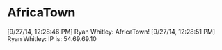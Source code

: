 AfricaTown
==========
[9/27/14, 12:28:46 PM] Ryan Whitley: AfricaTown!
[9/27/14, 12:28:51 PM] Ryan Whitley: IP is: 54.69.69.10
